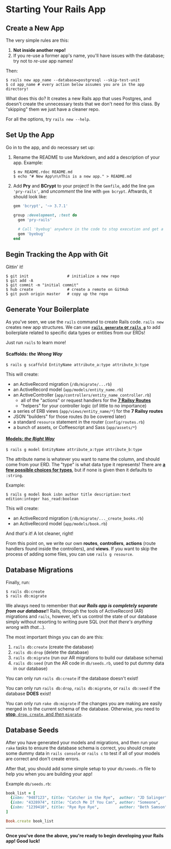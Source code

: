 # Starting Your Rails App

## Create a New App

The very simple rules are this:

1. **Not inside another repo!**
2. If you re-use a former app's name, you'll have issues
   with the database; try not to *re-use* app names!

Then:

```
$ rails new app_name --database=postgresql --skip-test-unit
$ cd app_name # every action below assumes you are in the app directory!
```

What does this do? It creates a new Rails app that uses Postgres, and doesn't
create the unnecessary tests that we don't need for this class. By "skipping"
them we just have a cleaner repo.

For all the options, try `rails new --help`.

## Set Up the App

Go in to the app, and do necessary set up:

1.  Rename the README to use Markdown, and add a description of
    your app. Example:
    ```
    $ mv README.rdoc README.md
    $ echo "# New App\n\nThis is a new app." > README.md
    ```
    
2.  Add **Pry** and **BCrypt** to your project! In the `Gemfile`, add the 
    line `gem 'pry-rails'`, and *uncomment* the line with `gem bcrypt`.
    Aftwards, it should look like:
    ```ruby
    gem 'bcrypt', '~> 3.7.1'
    
    group :development, :test do
      gem 'pry-rails'
   
      # Call 'byebug' anywhere in the code to stop execution and get a debugger console
      gem 'byebug'
    end
    ```

## Begin Tracking the App with Git

Gittin' it!

```
$ git init                 # initialize a new repo
$ git add -A
$ git commit -m "initial commit"
$ hub create               # create a remote on GitHub
$ git push origin master   # copy up the repo
```

## Generate Your Boilerplate

As you've seen, we use the `rails` command to create Rails code. `rails new`
creates new app structures. We can use **[`rails generate` or `rails g`][g]**
to add boilerplate related to specific data types or entities from our ERDs!

Just run `rails` to learn more!

#### Scaffolds: *the Wrong Way*

```
$ rails g scaffold EntityName attribute_a:type attribute_b:type
```

This will create:

- an ActiveRecord migration (`/db/migrate/...rb`)
- an ActiveRecord model (`app/models/entity_name.rb`)
- an ActiveController (`app/controllers/entity_name_controller.rb`)
   - all of the "actions" or request handlers for the **[7 Railsy Routes][seven-routes]**
   - "helpers" for your controller logic (of little to no importance)
- a series of ERB views (`app/views/entity_name/*`) for the **7 Railsy routes**
- JSON "builders" for those routes (to be covered later)
- a standard `resource` statement in the router (`config/routes.rb`)
- a bunch of assets, or Coffeescript and Sass (`app/assets/*`)

#### [Models: *the Right Way*][g-model]

```
$ rails g model EntityName attribute_a:type attribute_b:type
```

The attribute name is whatever you want to name the column, and should
come from your ERD. The "type" is what data type it represents! There
are **[a few possible choices for types][types]**, but if none is given
then it defaults to `:string`.

Example:

```
$ rails g model Book isbn author title description:text edition:integer has_read:boolean
```

This will create:

- an ActiveRecord migration (`/db/migrate/..._create_books.rb`)
- an ActiveRecord model (`app/models/book.rb`)

And *that's it*! A lot cleaner, right!

From this point on, we write our own **routes**, **controllers**, **actions** 
(route handlers found inside the controllers), and **views**. If you want to
skip the process of adding some files, you can use `rails g resource`.

## Database Migrations

Finally, run:

```
$ rails db:create
$ rails db:migrate
```

We always need to remember that ***our Rails app is completely separate from
our database***!! Rails, through the tools of ActiveRecord (AR) migrations and
`rails`, however, let's us control the state of our database simply without
resorting to writing pure SQL (*not that there's anything wrong with that…*).

The most important things you can do are this:

1. `rails db:create` (create the database)
2. `rails db:drop` (delete the database)
3. `rails db:migrate` (run our AR migrations to build our database schema)
4. `rails db:seed` (run the AR code in `db/seeds.rb`, used to put dummy 
   data in our database)

You can only run `rails db:create` if the database doesn't exist!

You can only run `rails db:drop`, `rails db:migrate`, or `rails db:seed` 
if the database **DOES** exist!

You can only run `rake db:migrate` if the changes you are making are 
easily merged in to the current schema of the database. Otherwise,
you need to [**stop**, `drop`, `create`, and *then* `migrate`][ruff].

## Database Seeds

After you have generated your models and migrations, and then run
your `rake` tasks to ensure the database schema is correct, you
should create some dummy data in `rails console` or `rails c`
to test if all of your models are correct and don't create errors.

After that, you should add some simple setup to your `db/seeds.rb`
file to help you when you are building your app!

Example `db/seeds.rb`:

```ruby
book_list = [
  {isbn: "9487123", title: "Catcher in the Rye",  author: "JD Salinger", edition: 2, has_read: true},
  {isbn: "4328974", title: "Catch Me If You Can", author: "Someone",     edition: 1, has_read: false},
  {isbn: "1239410", title: "Rye Rye Rye",         author: "Beth Samson", edition: 4, has_read: false},
]

Book.create book_list
```

---

**Once you've done the above, you're ready to begin developing your
Rails app! Good luck!**

<!-- LINKS -->

[seven-routes]: https://gist.github.com/h4w5/36a8aaf7ea118e2c3aee#routes-for-resources-that-are-collections-and-members
[g]:       http://guides.rubyonrails.org/command_line.html#rails-generate
[g-model]: http://guides.rubyonrails.org/active_record_migrations.html#model-generators
[types]:   http://stackoverflow.com/questions/3956186/where-is-the-documentation-page-for-activerecord-data-types
[ruff]:    https://www.youtube.com/watch?v=ThlhSnRk21E
